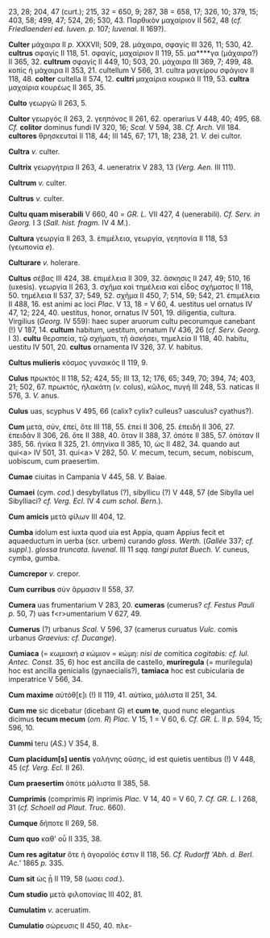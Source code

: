 23, 28; 204, 47 (curt.); 215, 32 = 650, 9; 287, 38 = 658, 17; 326, 10;
379, 15; 403, 58; 499, 47; 524, 26; 530, 43. Παρθικὸν μαχαίριον II 562,
48 (*cf. Friedlaenderi ed. Iuven. p.* 107; *Iuvenal.* II 169?).

**Culter** μάχαιρα II *p.* XXXVII; 509, 28. μάχαιρα, σφαγίς III 326, 11;
530, 42. **cultrus** σφαγίς II 118, 51. σφαγίς, μα­χαίριον II 119, 55.
μα\*\*\*\*γα (μάχαιρα?) II 365, 32. **cultrum** σφαγίς II 449, 10; 503,
20. μάχαιρα III 369, 7; 499, 48. κοπὶς ἡ μάχαιρα II 353, 21. cultellum V
566, 31. cultra μαγείρου σφάγιον II 118, 48. **colter** cultella II 574,
12. **cultri** μαχαίρια κουρικά II 119, 53. **cultra** μαχαίρια κουρέως
II 365, 35.

**Culto** γεωργῶ II 263, 5.

**Cultor** γεωργός II 263, 2. γεηπόνος II 261, 62. operarius V 448, 40;
495, 68. *Cf.* **colitor** dominus fundi IV 320, 16; *Scal.* V 594, 38.
*Cf. Arch.* VII 184. **cultores** θρησκευταί II 118, 44; III 145, 67;
171, 18; 238, 21. *V.* dei cultor.

**Cultra** *v.* culter.

**Cultrix** γεωργήτρια II 263, 4. ueneratrix V 283, 13 (*Verg. Aen.*
III 111).

**Cultrum** *v.* culter.

**Cultrus** *v.* culter.

**Cultu quam miserabili** V 660, 40 *= GR. L.* VII 427, 4 (uenerabili).
*Cf. Serv. in Georg.* I 3 (*Sall. hist. fragm.* IV 4 *M.*).

**Cultura** γεωργία II 263, 3. ἐπιμέλεια, γεωργία, γεηπονία II 118, 53
(γεωπονία *e*).

**Culturare** *v.* holerare.

**Cultus** σέβας III 424, 38. ἐπιμέλεια II 309, 32. ἄσκησις II 247, 49;
510, 16 (uxesis). γεωργία II 263, 3. σχῆμα καὶ τημέλεια καὶ εἶδος
σχήματος II 118, 50. τημέλεια II 537, 37; 549, 52. σχῆμα II 450, 7; 514,
59; 542, 21. ἐπιμέλεια II 488, 16. est animi ac loci *Plac.* V 13, 18 =
V 60, 4. uestitus uel ornatus IV 47, 12; 224, 40. uestitus, honor,
ornatus IV 501, 19. diligentia, cultura. Virgilius (*Georg.* IV 559):
haec super aruorum cultu pecorumque canebant (!) V 187, 14. **cultum**
habitum, uestitum, ornatum IV 436, 26 (*cf. Serv. Georg.* I 3).
**cultu** θεραπεία, τῷ σχήματι, τῇ ἀσκήσει, τημελεία II 118, 40. habitu,
uestitu IV 501, 20. **cultus** ornamenta IV 326, 37. *V.* habitus.

**Cultus mulieris** κόσμος γυναικός II 119, 9.

**Culus** πρωκτός II 118, 52; 424, 55; III 13, 12; 176, 65; 349, 70;
394, 74; 403, 21; 502, 67. πρωκτός, ἠλακάτη (*v.* colus), κῶλος, πυγή
III 248, 53. naticas II 576, 3. *V.* anus.

**Culus** uas, scyphus V 495, 66 (calix? cylix? culleus? uasculus?
cyathus?).

**Cum** μετά, σύν, ἐπεί, ὅτε III 118, 55. ἐπεί II 306, 25. ἐπειδή II
306, 27. ἐπειδάν II 306, 26. ὅτε II 388, 40. ὅταν II 388, 37. ὁπότε II
385, 57. ὁπόταν II 385, 56. ἡνίκα II 325, 21. ὁπηνίκα II 385, 10, ὡς II
482, 34. quando aut qui\<a\> IV 501, 31. qui\<a\> V 282, 50. *V.* mecum,
tecum, secum, nobiscum, uobiscum, cum praesertim.

**Cumae** ciuitas in Campania V 445, 58. *V.* Baiae.

**Cumaei** (cym. *cod.*) desybyllatus (?), sibyllicu (?) V 448, 57 (de
Sibylla uel Sibylliaci? *cf. Verg. Ecl.* IV 4 *cum schol. Bern.*).

**Cum amicis** μετὰ φίλων III 404, 12.

**Cumba** idolum est iuxta quod uia est Appia, quam Appius fecit et
aquaeductum in uerba (scr. urbem) curando *gloss. Werth.* (*Gallée* 337;
*cf. suppl.*). *glossa truncata. Iuvenal.* III 11 *sqq. tangi putat
Buech. V.* cuneus, cymba, gumba.

**Cumcrepor** *v.* crepor.

**Cum curribus** σὺν ἅρμασιν II 558, 37.

**Cumera** uas frumentarium V 283, 20. **cumeras** (cumerus? *cf. Festus
Pauli p.* 50, 7) uas f\<r\>umentarium V 627, 49.

**Cumerus** (?) urbanus *Scal.* V 596, 37 (camerus curuatus *Vulc.*
comis urbanus *Graevius: cf. Ducange*).

**Cumiaca** (= κωμιακὴ *a* κώμιον = κώμη: *nisi de* comitica
*cogitabis: cf. Iul. Antec. Const.* 35, 6) hoc est ancilla de castello,
**muriregula** (= murilegula) hoc est ancilla genicialis
(gynaecialis?), **tamiaca** hoc est cubicularia de imperatrice V 566,
34.

**Cum maxime** αὐτόθ[ε]ι (!) II 119, 41. αὐτίκα, μάλιστα II 251, 34.

**Cum me** sic dicebatur (dicebant *G*) et **cum te**, quod nunc
elegantius dicimus **tecum mecum** (*om. R*) *Plac.* V 15, 1 = V 60,
6. *Cf. GR. L.* II *p.* 594, 15; 596, 10.

**Cummi** teru (*AS.*) V 354, 8.

**Cum placidum[s] uentis** γαλήνης οὔσης, id est quietis uentibus (!)
V 448, 45 (*cf. Verg. Ecl.* II 26).

**Cum praesertim** ὁπότε μάλιστα II 385, 58.

**Cumprimis** (comprimis *R*) inprimis *Plac.* V 14, 40 = V 60, 7. *Cf.
GR. L.* I 268, 31 (*cf. Schoell ad Plaut. Truc.* 660).

**Cumque** δήποτε II 269, 58.

**Cum quo** καθ' οὗ II 335, 38.

**Cum res agitatur** ὅτε ἡ ἀγοραῖός ἐστιν II 118, 56. *Cf. Rudorff 'Abh.
d. Berl. Ac.'* 1865 *p.* 335.

**Cum sit** ὡς ᾖ II 119, 58 (ωσει *cod.*).

**Cum studio** μετὰ φιλοπονίας III 402, 81.

**Cumulatim** *v.* aceruatim.

**Cumulatio** σώρευσις II 450, 40. πλε-
